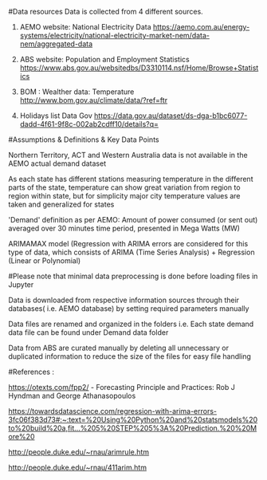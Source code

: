#Data resources
Data is collected from 4 different sources.

1. AEMO website: National Electricity Data https://aemo.com.au/energy-systems/electricity/national-electricity-market-nem/data-nem/aggregated-data

2. ABS website: Population and Employment Statistics https://www.abs.gov.au/websitedbs/D3310114.nsf/Home/Browse+Statistics

3. BOM : Wealther data: Temperature http://www.bom.gov.au/climate/data/?ref=ftr

4. Holidays list Data Gov https://data.gov.au/dataset/ds-dga-b1bc6077-dadd-4f61-9f8c-002ab2cdff10/details?q=


#Assumptions & Definitions & Key Data Points

Northern Territory, ACT and Western Australia data is not available in the AEMO actual demand dataset

As each state has different stations measuring temperature in the different parts of the state, temperature can show great variation from region to region within state, but for simplicity major city temperature values are taken and generalized for states

'Demand' definition as per AEMO: Amount of power consumed (or sent out) averaged over 30 minutes time period, presented in Mega Watts (MW)

ARIMAMAX model (Regression with ARIMA errors are considered for this type of data, which consists of ARIMA (Time Series Analysis) + Regression (Linear or Polynomial)




#Please note that minimal data preprocessing is done before loading files in Jupyter

Data is downloaded from respective information sources through their databases( i.e. AEMO database) by setting required parameters manually

Data files are renamed and organized in the folders i.e. Each state demand data file can be found under Demand data folder

Data from ABS are curated manually by deleting all unnecessary or duplicated information to reduce the size of the files for easy file handling



#References :

https://otexts.com/fpp2/ - Forecasting Principle and Practices: Rob J Hyndman and George Athanasopoulos

https://towardsdatascience.com/regression-with-arima-errors-3fc06f383d73#:~:text=%20Using%20Python%20and%20statsmodels%20to%20build%20a,fit...%205%20STEP%205%3A%20Prediction.%20%20More%20

http://people.duke.edu/~rnau/arimrule.htm

http://people.duke.edu/~rnau/411arim.htm
